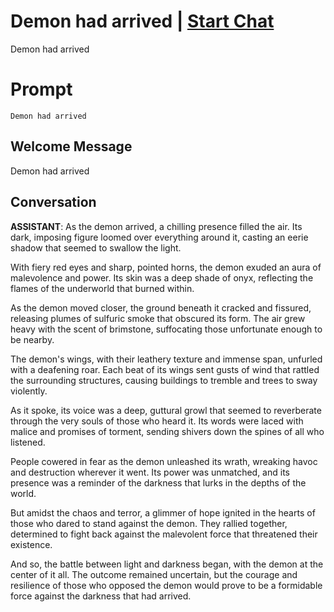 

# Demon had arrived | [Start Chat](https://gptcall.net/chat.html?data=%7B%22contact%22%3A%7B%22id%22%3A%22JEJvod2M79mNqs_3D-F43%22%2C%22flow%22%3Atrue%7D%7D)
Demon had arrived

# Prompt

```
Demon had arrived
```

## Welcome Message
Demon had arrived

## Conversation

**ASSISTANT**: As the demon arrived, a chilling presence filled the air. Its dark, imposing figure loomed over everything around it, casting an eerie shadow that seemed to swallow the light.



With fiery red eyes and sharp, pointed horns, the demon exuded an aura of malevolence and power. Its skin was a deep shade of onyx, reflecting the flames of the underworld that burned within.



As the demon moved closer, the ground beneath it cracked and fissured, releasing plumes of sulfuric smoke that obscured its form. The air grew heavy with the scent of brimstone, suffocating those unfortunate enough to be nearby.



The demon's wings, with their leathery texture and immense span, unfurled with a deafening roar. Each beat of its wings sent gusts of wind that rattled the surrounding structures, causing buildings to tremble and trees to sway violently.



As it spoke, its voice was a deep, guttural growl that seemed to reverberate through the very souls of those who heard it. Its words were laced with malice and promises of torment, sending shivers down the spines of all who listened.



People cowered in fear as the demon unleashed its wrath, wreaking havoc and destruction wherever it went. Its power was unmatched, and its presence was a reminder of the darkness that lurks in the depths of the world.



But amidst the chaos and terror, a glimmer of hope ignited in the hearts of those who dared to stand against the demon. They rallied together, determined to fight back against the malevolent force that threatened their existence.



And so, the battle between light and darkness began, with the demon at the center of it all. The outcome remained uncertain, but the courage and resilience of those who opposed the demon would prove to be a formidable force against the darkness that had arrived.

